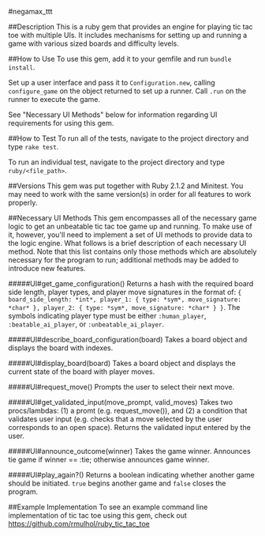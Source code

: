 #negamax_ttt

##Description
This is a ruby gem that provides an engine for playing tic tac toe with multiple UIs. It includes mechanisms for setting up and running a game with various sized boards and difficulty levels.

##How to Use
To use this gem, add it to your gemfile and run `bundle install`. 

Set up a user interface and pass it to `Configuration.new`, calling `configure_game` on the object returned to set up a runner.  Call `.run` on the runner to execute the game. 

See "Necessary UI Methods" below for information regarding UI requirements for using this gem.

##How to Test
To run all of the tests, navigate to the project directory and type `rake test`.

To run an individual test, navigate to the project directory and type `ruby/<file_path>`.

##Versions
This gem was put together with Ruby 2.1.2 and Minitest. You may need to work with the same version(s) in order for all features to work properly.

##Necessary UI Methods
This gem encompasses all of the necessary game logic to get an unbeatable tic tac toe game up and running. To make use of it, however, you'll need to implement a set of UI methods to provide data to the logic engine. What follows is a brief description of each necessary UI method. Note that this list contains only those methods which are absolutely necessary for the program to run; additional methods may be added to introduce new features. 

#####UI#get_game_configuration()
Returns a hash with the required board side length, player types, and player move signatures in the format of: 
`{ board_side_length: *int*, player_1: { type: *sym*, move_signature: *char* }, player_2: { type: *sym*, move_signature: *char* } }`. 
The symbols indicating player type must be either `:human_player`, `:beatable_ai_player`, or `:unbeatable_ai_player`.

#####UI#describe_board_configuration(board)
Takes a board object and displays the board with indexes.

#####UI#display_board(board)
Takes a board object and displays the current state of the board with player moves.

#####UI#request_move()
Prompts the user to select their next move.

#####UI#get_validated_input(move_prompt, valid_moves)
Takes two procs/lambdas: (1) a promt (e.g. request_move()), and (2) a condition that validates user input (e.g. checks that a move selected by the user corresponds to an open space). Returns the validated input entered by the user. 

#####UI#announce_outcome(winner)
Takes the game winner. Announces tie game if winner == :tie; otherwise announces game winner.

#####UI#play_again?()
Returns a boolean indicating whether another game should be initiated. `true` begins another game and `false` closes the program.

##Example Implementation
To see an example command line implementation of tic tac toe using this gem, check out https://github.com/rmulhol/ruby_tic_tac_toe
